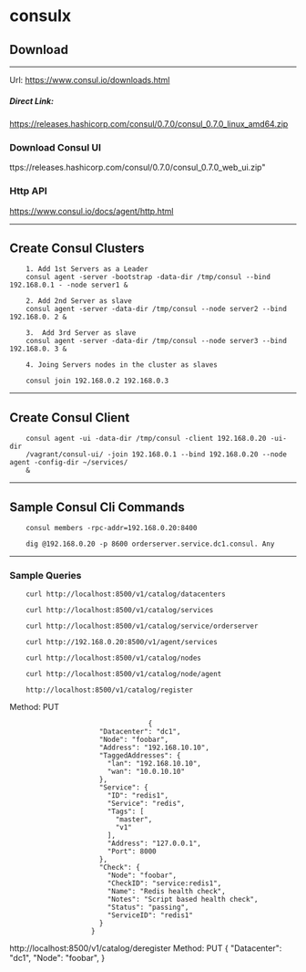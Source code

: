 # consulx


## Download
----

Url: https://www.consul.io/downloads.html

##### Direct Link:
https://releases.hashicorp.com/consul/0.7.0/consul_0.7.0_linux_amd64.zip

### Download Consul UI

ttps://releases.hashicorp.com/consul/0.7.0/consul_0.7.0_web_ui.zip"

### Http API 

https://www.consul.io/docs/agent/http.html

-----

## Create Consul Clusters

        1. Add 1st Servers as a Leader
        consul agent -server -bootstrap -data-dir /tmp/consul --bind 192.168.0.1 - -node server1 &

        2. Add 2nd Server as slave
        consul agent -server -data-dir /tmp/consul --node server2 --bind 192.168.0. 2 &

        3.  Add 3rd Server as slave
        consul agent -server -data-dir /tmp/consul --node server3 --bind 192.168.0. 3 &

        4. Joing Servers nodes in the cluster as slaves

        consul join 192.168.0.2 192.168.0.3

----
## Create Consul Client
        consul agent -ui -data-dir /tmp/consul -client 192.168.0.20 -ui-dir
        /vagrant/consul-ui/ -join 192.168.0.1 --bind 192.168.0.20 --node agent -config-dir ~/services/
        &

-----
## Sample Consul Cli Commands

        consul members -rpc-addr=192.168.0.20:8400

        dig @192.168.0.20 -p 8600 orderserver.service.dc1.consul. Any

-----
### Sample Queries

        curl http://localhost:8500/v1/catalog/datacenters

        curl http://localhost:8500/v1/catalog/services

        curl http://localhost:8500/v1/catalog/service/orderserver

        curl http://192.168.0.20:8500/v1/agent/services

        curl http://localhost:8500/v1/catalog/nodes

        curl http://localhost:8500/v1/catalog/node/agent

        http://localhost:8500/v1/catalog/register

Method: PUT

                                      {
                          "Datacenter": "dc1",
                          "Node": "foobar",
                          "Address": "192.168.10.10",
                          "TaggedAddresses": {
                            "lan": "192.168.10.10",
                            "wan": "10.0.10.10"
                          },
                          "Service": {
                            "ID": "redis1",
                            "Service": "redis",
                            "Tags": [
                              "master",
                              "v1"
                            ],
                            "Address": "127.0.0.1",
                            "Port": 8000
                          },
                          "Check": {
                            "Node": "foobar",
                            "CheckID": "service:redis1",
                            "Name": "Redis health check",
                            "Notes": "Script based health check",
                            "Status": "passing",
                            "ServiceID": "redis1"
                          }
                        }
 


http://localhost:8500/v1/catalog/deregister
Method: PUT
                        {
                          "Datacenter": "dc1",
                          "Node": "foobar",
                        }
